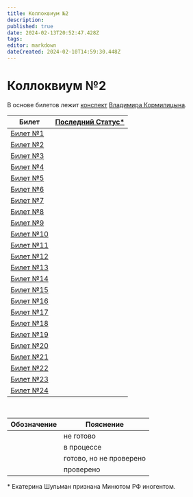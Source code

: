 ```yaml
---
title: Коллоквиум №2
description: 
published: true
date: 2024-02-13T20:52:47.428Z
tags: 
editor: markdown
dateCreated: 2024-02-10T14:59:30.448Z
---
```


# Коллоквиум №2

В основе билетов лежит [конспект](https://github.com/i80287/Calculus-HSE-SE) [Владимира Кормилицына](https://i8088_t.t.me).

| Билет | [Последний Статус*](https://www.youtube.com/live/n86NlKnzccA?si=wWLju7-7h1LWn1vw) |
| --- | --- |
| [Билет №1](/matan/kollok2/1) | <div class='box agreen'>&nbsp;</div> |
| [Билет №2](/matan/kollok2/2) | <div class='box cgreen'>&nbsp;</div> |
| [Билет №3](/matan/kollok2/3) | <div class='box cgreen'>&nbsp;</div> |
| [Билет №4](/matan/kollok2/4) | <div class='box cgreen'>&nbsp;</div> |
| [Билет №5](/matan/kollok2/5) | <div class='box cgreen'>&nbsp;</div> |
| [Билет №6](/matan/kollok2/6) | <div class='box orange'>&nbsp;</div> |
| [Билет №7](/matan/kollok2/7) | <div class='box orange'>&nbsp;</div> |
| [Билет №8](/matan/kollok2/8) | <div class='box orange'>&nbsp;</div> |
| [Билет №9](/matan/kollok2/9) | <div class='box cgreen'>&nbsp;</div> |
| [Билет №10](/matan/kollok2/10) | <div class='box cgreen'>&nbsp;</div> |
| [Билет №11](/matan/kollok2/11) | <div class='box orange'>&nbsp;</div> |
| [Билет №12](/matan/kollok2/12) | <div class='box red'>&nbsp;</div> |
| [Билет №13](/matan/kollok2/13) | <div class='box cgreen'>&nbsp;</div> |
| [Билет №14](/matan/kollok2/14) | <div class='box orange'>&nbsp;</div> |
| [Билет №15](/matan/kollok2/15) | <div class='box orange'>&nbsp;</div> |
| [Билет №16](/matan/kollok2/16) | <div class='box orange'>&nbsp;</div> |
| [Билет №17](/matan/kollok2/17) | <div class='box red'>&nbsp;</div> |
| [Билет №18](/matan/kollok2/18) | <div class='box red'>&nbsp;</div> |
| [Билет №19](/matan/kollok2/19) | <div class='box red'>&nbsp;</div> |
| [Билет №20](/matan/kollok2/20) | <div class='box red'>&nbsp;</div> |
| [Билет №21](/matan/kollok2/21) | <div class='box red'>&nbsp;</div> |
| [Билет №22](/matan/kollok2/22) | <div class='box red'>&nbsp;</div> |
| [Билет №23](/matan/kollok2/23) | <div class='box red'>&nbsp;</div> |
| [Билет №24](/matan/kollok2/24) | <div class='box red'>&nbsp;</div> |

&nbsp;

| Обозначение | Пояснение |
| --- | --- |
| <div class='box red'>&nbsp;</div> | не готово |
| <div class='box orange'>&nbsp;</div> | в процессе |
| <div class='box cgreen'>&nbsp;</div> | готово, но не проверено |
| <div class='box agreen'>&nbsp;</div> | проверено |

\* Екатерина Шульман признана Минютом РФ иногентом.